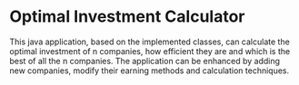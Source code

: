 # Optimal Investment Calculator

This java application, based on the implemented classes, can calculate the optimal investment of n companies, how efficient they are and which is the best of all the n companies. The application can be enhanced by adding new companies, modify their earning methods and calculation techniques.
